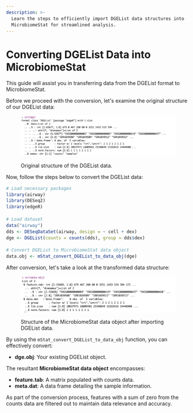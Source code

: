 ```yaml
---
description: >-
  Learn the steps to efficiently import DGEList data structures into
  MicrobiomeStat for streamlined analysis.
---
```


# Converting DGEList Data into MicrobiomeStat

This guide will assist you in transferring data from the DGEList format to MicrobiomeStat.

Before we proceed with the conversion, let's examine the original structure of our DGEList data:

<figure><img src="../../.gitbook/assets/Screenshot 2023-10-10 at 14.45.38.png" alt=""><figcaption><p>Original structure of the DGEList data.</p></figcaption></figure>

Now, follow the steps below to convert the DGEList data:

```r
# Load necessary packages
library(airway)
library(DESeq2)
library(edgeR)

# Load dataset
data("airway")
dds <- DESeqDataSet(airway, design = ~ cell + dex)
dge <- DGEList(counts = counts(dds), group = dds$dex)

# Convert DGEList to MicrobiomeStat data object
data.obj <- mStat_convert_DGEList_to_data_obj(dge)
```

After conversion, let's take a look at the transformed data structure:

<figure><img src="../../.gitbook/assets/Screenshot 2023-10-10 at 14.46.16.png" alt=""><figcaption><p>Structure of the MicrobiomeStat data object after importing DGEList data.</p></figcaption></figure>

By using the `mStat_convert_DGEList_to_data_obj` function, you can effectively convert:

* **dge.obj**: Your existing DGEList object.

The resultant **MicrobiomeStat data object** encompasses:

* **feature.tab**: A matrix populated with counts data.
* **meta.dat**: A data frame detailing the sample information.

As part of the conversion process, features with a sum of zero from the counts data are filtered out to maintain data relevance and accuracy.
